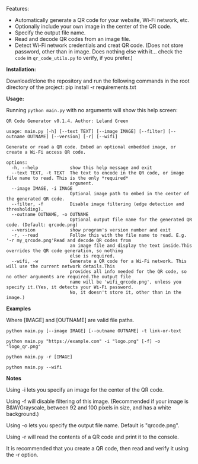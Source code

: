 Features:
* Automatically generate a QR code for your website, Wi-Fi network, etc.
* Optionally include your own image in the center of the QR code.
* Specify the output file name.
* Read and decode QR codes from an image file.
* Detect Wi-Fi network credentials and creat QR code. (Does not store password, other than in image. 
 Does nothing else with it... check the `code` in `qr_code_utils.py` to verify, if you prefer.)

**Installation:** 

Download/clone the repository and run the following commands in the root directory of the project:
pip install -r requirements.txt

**Usage:**

Running `python main.py` with no arguments will show this help screen:

```
QR Code Generator v0.1.4. Author: Leland Green

usage: main.py [-h] [--text TEXT] [--image IMAGE] [--filter] [--outname OUTNAME] [--version] [-r] [--wifi]

Generate or read a QR code. Embed an optional embedded image, or create a Wi-Fi access QR code.

options:
  -h, --help            show this help message and exit
  --text TEXT, -t TEXT  The text to encode in the QR code, or image file name to read. This is the only *required*
                        argument.
  --image IMAGE, -i IMAGE
                        Optional image path to embed in the center of the generated QR code.
  --filter, -f          Disable image filtering (edge detection and thresholding).
  --outname OUTNAME, -o OUTNAME
                        Optional output file name for the generated QR code. (Default: qrcode.png)
  --version             show program's version number and exit
  -r, --read            Follow this with the file name to read. E.g. '-r my_qrcode.png'Read and decode QR codes from
                        an image file and display the text inside.This overrides the QR code generation, so nothing
                        else is required.
  --wifi, -w            Generate a QR code for a Wi-Fi network. This will use the current network details.This
                        provides all info needed for the QR code, so no other arguments are required.The output file
                        name will be 'wifi_qrcode.png', unless you specify it.(Yes, it detects your Wi-Fi password.
                        No, it doesn't store it, other than in the image.)
```

**Examples**

Where [IMAGE] and [OUTNAME] are valid file paths.

`python main.py [--image IMAGE] [--outname OUTNAME] -t link-or-text`

`python main.py "https://example.com" -i "logo.png" [-f] -o "logo_qr.png"` 

`python main.py -r [IMAGE]`

`python main.py --wifi`

**Notes**

Using -i lets you specify an image for the center of the QR code.

Using -f will disable filtering of this image. (Recommended if your image is B&W/Grayscale, 
between 92 and 100 pixels in size, and has a white background.)

Using -o lets you specify the output file name. Default is "qrcode.png".

Using -r will read the contents of a QR code and print it to the console. 

It is recommended that you create a QR code, then read and verify it using the -r option.

